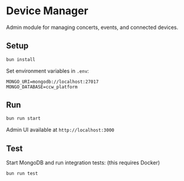 # Device Manager

Admin module for managing concerts, events, and connected devices.

## Setup

```bash
bun install
```

Set environment variables in `.env`:

```
MONGO_URI=mongodb://localhost:27017
MONGO_DATABASE=ccw_platform
```

## Run

```bash
bun run start
```

Admin UI available at `http://localhost:3000`

## Test

Start MongoDB and run integration tests: (this requires Docker)

```bash
bun run test
```

